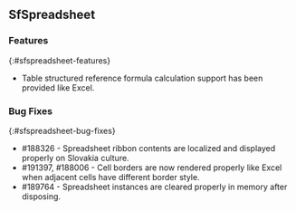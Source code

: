 ## SfSpreadsheet

### Features
{:#sfspreadsheet-features}

* Table structured reference formula calculation support has been provided like Excel.

### Bug Fixes
{:#sfspreadsheet-bug-fixes}

* \#188326 - Spreadsheet ribbon contents are localized and displayed properly on Slovakia culture.
* \#191397, \#188006 - Cell borders are now rendered properly like Excel when adjacent cells have different border style.
* \#189764 - Spreadsheet instances are cleared properly in memory after disposing. 